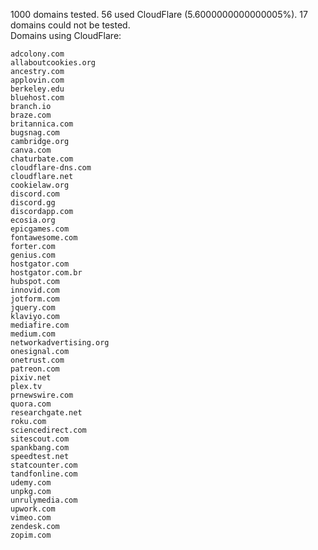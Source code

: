 1000 domains tested. 56 used CloudFlare (5.6000000000000005%). 17 domains could not be tested.<br>
Domains using CloudFlare:
```
adcolony.com
allaboutcookies.org
ancestry.com
applovin.com
berkeley.edu
bluehost.com
branch.io
braze.com
britannica.com
bugsnag.com
cambridge.org
canva.com
chaturbate.com
cloudflare-dns.com
cloudflare.net
cookielaw.org
discord.com
discord.gg
discordapp.com
ecosia.org
epicgames.com
fontawesome.com
forter.com
genius.com
hostgator.com
hostgator.com.br
hubspot.com
innovid.com
jotform.com
jquery.com
klaviyo.com
mediafire.com
medium.com
networkadvertising.org
onesignal.com
onetrust.com
patreon.com
pixiv.net
plex.tv
prnewswire.com
quora.com
researchgate.net
roku.com
sciencedirect.com
sitescout.com
spankbang.com
speedtest.net
statcounter.com
tandfonline.com
udemy.com
unpkg.com
unrulymedia.com
upwork.com
vimeo.com
zendesk.com
zopim.com
```
	